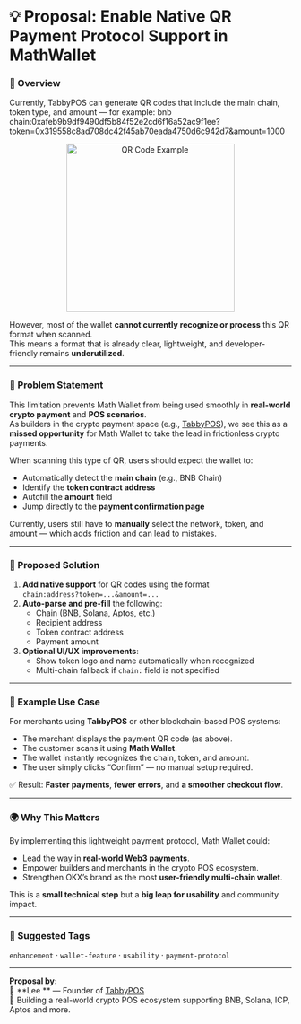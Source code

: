 # 💡 Proposal: Enable Native QR Payment Protocol Support in MathWallet
### 🧭 Overview
Currently, TabbyPOS can generate QR codes that include the main chain, token type, and amount — for example:
bnb chain:0xafeb9b9df9490df5b84f52e2cd6f16a52ac9f1ee?token=0x319558c8ad708dc42f45ab70eada4750d6c942d7&amount=1000

<p align="center">
  <img src="./qrcode.png" alt="QR Code Example" width="300">
</p>

However, most of the wallet **cannot currently recognize or process** this QR format when scanned.  
This means a format that is already clear, lightweight, and developer-friendly remains **underutilized**.

---

### 🚧 Problem Statement
This limitation prevents Math Wallet from being used smoothly in **real-world crypto payment** and **POS scenarios**.  
As builders in the crypto payment space (e.g., [TabbyPOS](https://twitter.com/TabbyPOS)), we see this as a **missed opportunity** for Math Wallet to take the lead in frictionless crypto payments.

When scanning this type of QR, users should expect the wallet to:
- Automatically detect the **main chain** (e.g., BNB Chain)  
- Identify the **token contract address**  
- Autofill the **amount** field  
- Jump directly to the **payment confirmation page**

Currently, users still have to **manually** select the network, token, and amount — which adds friction and can lead to mistakes.

---

### 🚀 Proposed Solution
1. **Add native support** for QR codes using the format  
   `chain:address?token=...&amount=...`
2. **Auto-parse and pre-fill** the following:
   - Chain (BNB, Solana, Aptos, etc.)  
   - Recipient address  
   - Token contract address  
   - Payment amount
3. **Optional UI/UX improvements**:
   - Show token logo and name automatically when recognized  
   - Multi-chain fallback if `chain:` field is not specified

---

### 🧩 Example Use Case
For merchants using **TabbyPOS** or other blockchain-based POS systems:
- The merchant displays the payment QR code (as above).  
- The customer scans it using **Math Wallet**.  
- The wallet instantly recognizes the chain, token, and amount.  
- The user simply clicks “Confirm” — no manual setup required.  

✅ Result: **Faster payments**, **fewer errors**, and **a smoother checkout flow**.

---

### 🌍 Why This Matters
By implementing this lightweight payment protocol, Math Wallet could:
- Lead the way in **real-world Web3 payments**.  
- Empower builders and merchants in the crypto POS ecosystem.  
- Strengthen OKX’s brand as the most **user-friendly multi-chain wallet**.  

This is a **small technical step** but a **big leap for usability** and community impact.

---

### 🧾 Suggested Tags
`enhancement` · `wallet-feature` · `usability` · `payment-protocol`

---

**Proposal by:**  
👤 **Lee ** — Founder of [TabbyPOS](https://twitter.com/TabbyPOS)  
🧠 Building a real-world crypto POS ecosystem supporting BNB, Solana, ICP, Aptos and more.

